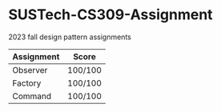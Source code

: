 # SUSTech-CS309-Assignment

2023 fall design pattern assignments

|Assignment|Score|
|-|-|
|Observer|100/100|
|Factory|100/100|
|Command|100/100|
